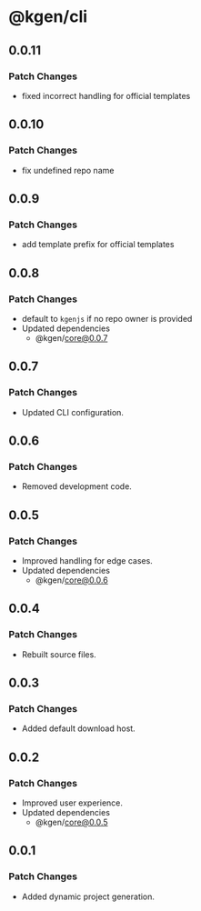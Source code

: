 # @kgen/cli

## 0.0.11

### Patch Changes

- fixed incorrect handling for official templates

## 0.0.10

### Patch Changes

- fix undefined repo name

## 0.0.9

### Patch Changes

- add template prefix for official templates

## 0.0.8

### Patch Changes

- default to `kgenjs` if no repo owner is provided
- Updated dependencies
  - @kgen/core@0.0.7

## 0.0.7

### Patch Changes

- Updated CLI configuration.

## 0.0.6

### Patch Changes

- Removed development code.

## 0.0.5

### Patch Changes

- Improved handling for edge cases.
- Updated dependencies
  - @kgen/core@0.0.6

## 0.0.4

### Patch Changes

- Rebuilt source files.

## 0.0.3

### Patch Changes

- Added default download host.

## 0.0.2

### Patch Changes

- Improved user experience.
- Updated dependencies
  - @kgen/core@0.0.5

## 0.0.1

### Patch Changes

- Added dynamic project generation.
